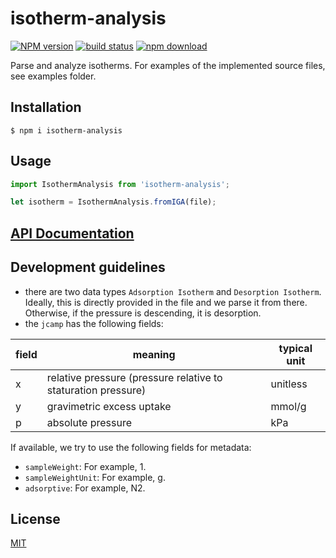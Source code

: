 # isotherm-analysis

[![NPM version][npm-image]][npm-url]
[![build status][ci-image]][ci-url]
[![npm download][download-image]][download-url]

Parse and analyze isotherms. For examples of the implemented source files, see examples folder.

## Installation

`$ npm i isotherm-analysis`

## Usage

```js
import IsothermAnalysis from 'isotherm-analysis';

let isotherm = IsothermAnalysis.fromIGA(file);
```

## [API Documentation](https://cheminfo.github.io/isotherm-analysis/)

## Development guidelines

- there are two data types `Adsorption Isotherm` and `Desorption Isotherm`. Ideally, this is directly provided in the file and we parse it from there. Otherwise, if the pressure is descending, it is desorption.
- the `jcamp` has the following fields:

| field | meaning                                                       | typical unit |
| ----- | ------------------------------------------------------------- | ------------ |
| x     | relative pressure (pressure relative to staturation pressure) | unitless     |
| y     | gravimetric excess uptake                                     | mmol/g       |
| p     | absolute pressure                                             | kPa          |

If available, we try to use the following fields for metadata:

- `sampleWeight`: For example, 1.
- `sampleWeightUnit`: For example, g.
- `adsorptive`: For example, N2.

## License

[MIT](./LICENSE)

[npm-image]: https://img.shields.io/npm/v/isotherm-analysis.svg
[npm-url]: https://www.npmjs.com/package/isotherm-analysis
[ci-image]: https://github.com/cheminfo/isotherm-analysis/workflows/Node.js%20CI/badge.svg?branch=master
[ci-url]: https://github.com/cheminfo/isotherm-analysis/actions?query=workflow%3A%22Node.js+CI%22
[download-image]: https://img.shields.io/npm/dm/isotherm-analysis.svg
[download-url]: https://www.npmjs.com/package/isotherm-analysis

